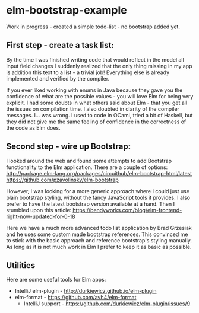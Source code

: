 # elm-bootstrap-example

Work in progress - created a simple todo-list - no bootstrap added yet.

## First step - create a task list:

By the time I was finished writing code that would reflect in the model all input field changes I suddenly realized that
 the only thing missing in my app is addition this text to a list - a trivial job!
 Everything else is already implemented and verified by the compiler.
  
If you ever liked working with enums in Java because they gave you the confidence of what are the possible
 values - you will love Elm for being very explicit. I had some doubts in what others said about Elm - that you get all
  the issues on compilation time. I also doubted in clarity of the compiler messages. I... was wrong.
  I used to code in OCaml, tried a bit of Haskell, but they did not give me the same feeling of confidence in the
   correctness of the code as Elm does.
 
## Second step - wire up Bootstrap:

I looked around the web and found some attempts to add Bootstrap functionality to the Elm application. There are
a couple of options:
http://package.elm-lang.org/packages/circuithub/elm-bootstrap-html/latest
https://github.com/pzavolinsky/elm-bootstrap

However, I was looking for a more generic approach where I could just use plain bootstrap styling, without the fancy
JavaScript tools it provides. I also prefer to have the latest bootstrap version available at a hand. Then I stumbled 
upon this article:
https://bendyworks.com/blog/elm-frontend-right-now-updated-for-0-18

Here we have a much more advanced todo list application by Brad Grzesiak and he uses some custom made bootstrap
references. This convinced me to stick with the basic approach and reference bootstrap's styling manually. As long as 
it is not much work in Elm I prefer to keep it as basic as possible.


## Utilities
Here are some useful tools for Elm apps:
 - IntelliJ elm-plugin - http://durkiewicz.github.io/elm-plugin
 - elm-format - https://github.com/avh4/elm-format
   - IntelliJ support - https://github.com/durkiewicz/elm-plugin/issues/9
   